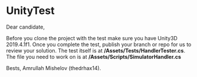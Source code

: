# UnityTest
Dear candidate,

Before you clone the project with the test make sure you have Unity3D 2019.4.1f1. Once you complete the test, publish your branch or repo for us to review your solution.
The test itself is at **/Assets/Tests/HandlerTester.cs**. The file you need to work on is at **/Assets/Scripts/SimulatorHandler.cs**

Bests,
Amrullah Mishelov (thedrhax14).
